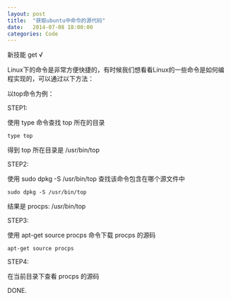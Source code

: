 ```yaml
---
layout: post
title:  "获取ubuntu中命令的源代码"
date:   2014-07-08 18:00:00
categories: Code
---
```


新技能 get √

Linux下的命令是非常方便快捷的，有时候我们想看看Linux的一些命令是如何编程实现的，可以通过以下方法：

以top命令为例：

STEP1:

使用 type 命令查找 top 所在的目录

`type top`

得到 top 所在目录是 /usr/bin/top


STEP2:

使用 sudo dpkg -S /usr/bin/top 查找该命令包含在哪个源文件中

`sudo dpkg -S /usr/bin/top`

结果是 procps: /usr/bin/top


STEP3: 

使用 apt-get source procps 命令下载 procps 的源码

`apt-get source procps`


STEP4:

在当前目录下查看 procps 的源码


DONE.
